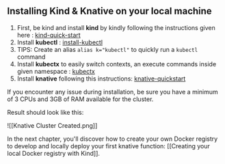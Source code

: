 ## Installing Kind & Knative on your local machine

1. First, be kind and install **kind** by kindly following the instructions given here : [kind-quick-start](https://kind.sigs.k8s.io/docs/user/quick-start)
2. Install **kubectl** : [install-kubectl](https://kubernetes.io/docs/tasks/tools/install-kubectl)
3. TIPS: Create an alias `alias k="kubectl"` to quickly run a `kubectl` command
4. Install **kubectx** to easily switch contexts, an execute commands inside given namespace : [kubectx](https://github.com/ahmetb/kubectx)
5. Install **knative** following this instructions: [knative-quickstart](https://knative.dev/docs/getting-started/quickstart-install/#before-you-begin)

If you encounter any issue during installation, be sure you have a minimum of 3 CPUs and 3GB of RAM available for the cluster.

Result should look like this:

![[Knative Cluster Created.png]]

In the next chapter, you'll discover how to create your own Docker registry to develop and locally deploy your first knative function: [[Creating your local Docker registry with Kind]].